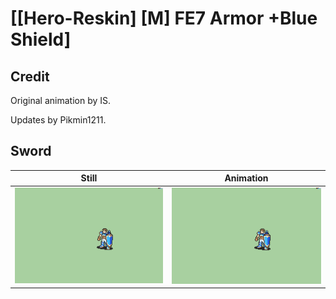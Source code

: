 # [\[Hero-Reskin\] \[M\] FE7 Armor +Blue Shield]

## Credit

Original animation by IS.

Updates by Pikmin1211.
	
## Sword

| Still | Animation |
| :---: | :-------: |
| ![Sword still](./Sword_000.png) | ![Sword animation](./Sword.gif) |
